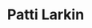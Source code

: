 ---
title: 'Patti Larkin'
first_name: 'Patti'
last_name: 'Larkin'
org_title: 'Curator'
organization: 'Pittock Mansion'
state: 'OR'
email: 'PLarkin@pittockmansion.org'
phone: ''
chair: 
active: true
assignee: 'pattilarkin'

---